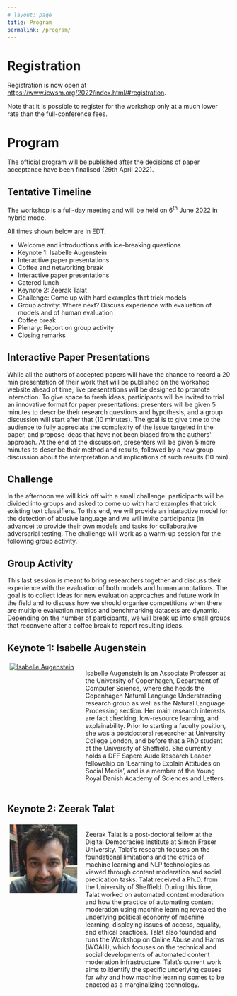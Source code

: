 ```yaml
---
# layout: page
title: Program
permalink: /program/
---
```


# Registration

Registration is now open at <a href="https://www.icwsm.org/2022/index.html/#registration">https://www.icwsm.org/2022/index.html/#registration</a>.

Note that it is possible to register for the workshop only at a much lower rate than the full-conference fees.


# Program

The official program will be published after the decisions of paper acceptance have been finalised (29th April 2022).

## Tentative Timeline

The workshop is a full-day meeting and will be held on 6<sup>th</sup> June 2022 in hybrid mode.

All times shown below are in EDT.

* Welcome and introductions with ice-breaking questions 
* Keynote 1: Isabelle Augenstein
* Interactive paper presentations
* Coffee and networking break 
* Interactive paper presentations
* Catered lunch 
* Keynote 2: Zeerak Talat
* Challenge: Come up with hard examples that trick models 
* Group activity: Where next? Discuss experience with evaluation of models and of human evaluation
* Coffee break 
* Plenary: Report on group activity 
* Closing remarks

## Interactive Paper Presentations

While all the authors of accepted papers will have the chance to record a 20 min presentation of their work that will be published on the workshop website ahead of time, live presentations will be designed to promote interaction. To give space to fresh ideas, participants will be invited to trial an innovative format for paper presentations: presenters will be given 5 minutes to describe their research questions and hypothesis, and a group discussion will start after that (10 minutes). The goal is to give time to the audience to fully appreciate the complexity of the issue targeted in the paper, and propose ideas that have not been biased from the authors' approach. At the end of the discussion, presenters will be given 5 more minutes to describe their method and results, followed by a new group discussion about the interpretation and implications of such results (10 min).

## Challenge

In the afternoon we will kick off with a small challenge: participants will be divided into groups and asked to come up with hard examples that trick existing text classifiers. To this end, we will provide an interactive model for the detection of abusive language and we will invite participants (in advance) to provide their own models and tasks for collaborative adversarial testing. The challenge will work as a warm-up session for the following group activity.

## Group Activity

This last session is meant to bring researchers together and discuss their experience with the evaluation of both models and human annotations. The goal is to collect ideas for new evaluation approaches and future work in the field and to discuss how we should organise competitions when there are multiple evaluation metrics and benchmarking datasets are dynamic. Depending on the number of participants, we will break up into small groups that reconvene after a coffee break to report resulting ideas.

## Keynote 1: Isabelle Augenstein

<div class="row" valign="center" style="display:flex">
	<div class="column" style="padding:5px;flex:33%" valign="center">
	    <a href="https://isabelleaugenstein.github.io/" > 
	    	<img src="http://isabelleaugenstein.github.io/images/isabelle.png" alt="Isabelle Augenstein" style="width:95%">
	    </a>
	</div>
	<div class="column" style="padding:5px;flex:66%" valign="center">
	  	<p align="left"> Isabelle Augenstein is an Associate Professor at the University of Copenhagen, Department of Computer Science, where she heads the Copenhagen Natural Language Understanding research group as well as the Natural Language Processing section. Her main research interests are fact checking, low-resource learning, and explainability. Prior to starting a faculty position, she was a postdoctoral researcher at University College London, and before that a PhD student at the University of Sheffield. She currently holds a DFF Sapere Aude Research Leader fellowship on ‘Learning to Explain Attitudes on Social Media’, and is a member of the Young Royal Danish Academy of Sciences and Letters. </p>
	</div>
</div>

## Keynote 2: Zeerak Talat

<div class="row" valign="center" style="display:flex">
	<div class="column" style="padding:5px;flex:33%" valign="center">
	    <img src="/images/ZeerakTalat.jpg" alt="Zeerak Talat" style="width:95%">
	</div>
	<div class="column" style="padding:5px;flex:66%" valign="center">
	  	<p align="left"> Zeerak Talat is a post-doctoral fellow at the Digital Democracies Institute at Simon Fraser University. Talat's research focuses on the foundational limitations and the ethics of machine learning and NLP technologies as viewed through content moderation and social predication tasks. Talat received a Ph.D. from the University of Sheffield. During this time, Talat worked on automated content moderation and how the practice of automating content moderation using machine learning revealed the underlying political economy of machine learning, displaying issues of access, equality, and ethical practices. Talat also founded and runs the Workshop on Online Abuse and Harms (WOAH), which focuses on the technical and social developments of automated content moderation infrastructure. Talat’s current work aims to identify the specific underlying causes for why and how machine learning comes to be enacted as a marginalizing technology. </p>
	</div>
</div>
